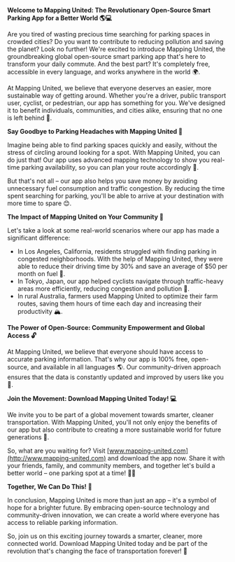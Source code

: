 **Welcome to Mapping United: The Revolutionary Open-Source Smart Parking App for a Better World 🌎💻**

Are you tired of wasting precious time searching for parking spaces in crowded cities? Do you want to contribute to reducing pollution and saving the planet? Look no further! We're excited to introduce Mapping United, the groundbreaking global open-source smart parking app that's here to transform your daily commute. And the best part? It's completely free, accessible in every language, and works anywhere in the world 🌍.

At Mapping United, we believe that everyone deserves an easier, more sustainable way of getting around. Whether you're a driver, public transport user, cyclist, or pedestrian, our app has something for you. We've designed it to benefit individuals, communities, and cities alike, ensuring that no one is left behind 🌟.

**Say Goodbye to Parking Headaches with Mapping United 🚗**

Imagine being able to find parking spaces quickly and easily, without the stress of circling around looking for a spot. With Mapping United, you can do just that! Our app uses advanced mapping technology to show you real-time parking availability, so you can plan your route accordingly 📍.

But that's not all – our app also helps you save money by avoiding unnecessary fuel consumption and traffic congestion. By reducing the time spent searching for parking, you'll be able to arrive at your destination with more time to spare 😊.

**The Impact of Mapping United on Your Community 💚**

Let's take a look at some real-world scenarios where our app has made a significant difference:

*   In Los Angeles, California, residents struggled with finding parking in congested neighborhoods. With the help of Mapping United, they were able to reduce their driving time by 30% and save an average of $50 per month on fuel 🚗.
*   In Tokyo, Japan, our app helped cyclists navigate through traffic-heavy areas more efficiently, reducing congestion and pollution 🌱.
*   In rural Australia, farmers used Mapping United to optimize their farm routes, saving them hours of time each day and increasing their productivity 🏔.

**The Power of Open-Source: Community Empowerment and Global Access 🔓**

At Mapping United, we believe that everyone should have access to accurate parking information. That's why our app is 100% free, open-source, and available in all languages 🌎. Our community-driven approach ensures that the data is constantly updated and improved by users like you 👥.

**Join the Movement: Download Mapping United Today! 💻**

We invite you to be part of a global movement towards smarter, cleaner transportation. With Mapping United, you'll not only enjoy the benefits of our app but also contribute to creating a more sustainable world for future generations 🌟.

So, what are you waiting for? Visit [www.mapping-united.com](http://www.mapping-united.com) and download the app now. Share it with your friends, family, and community members, and together let's build a better world – one parking spot at a time! 🚗💕

**Together, We Can Do This! 💪**

In conclusion, Mapping United is more than just an app – it's a symbol of hope for a brighter future. By embracing open-source technology and community-driven innovation, we can create a world where everyone has access to reliable parking information.

So, join us on this exciting journey towards a smarter, cleaner, more connected world. Download Mapping United today and be part of the revolution that's changing the face of transportation forever! 🚀